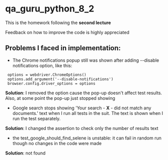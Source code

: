 # qa_guru_python_8_2

This is the homework following the **second lecture**

Feedback on how to improve the code is highly appreciated

## Problems I faced in implementation:

* The Chrome notifications popup still was shown after adding --disable notifications option, like this:
  
 ```
  options = webdriver.ChromeOptions()
  options.add_argument('--disable-notifications')
  browser.config.driver_options = options
```

**Solution**: I removed the option cause the pop-up doesn't affect test results. Also, at some point the pop-up just stopped showing


* Google search stops showing 'Your search - **X** - did not match any documents.' text when I run all tests in the suit. The text is shown when I run the test separately.
  
**Solution**: I changed the assertion to check only the number of results text

* the test_google_should_find_selene is unstable: it can fail in random run though no changes in the code were made

**Solution**: not found



